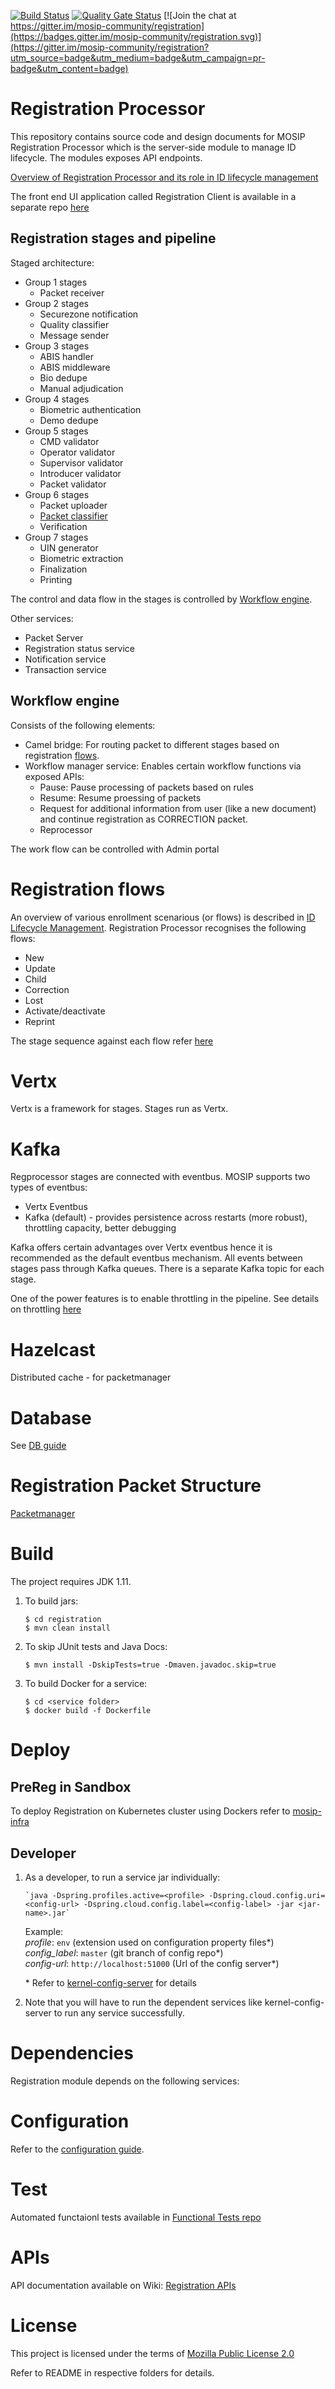 
[![Build Status](https://travis-ci.org/mosip/registration.svg?branch=master)](https://travis-ci.org/mosip/registration)
[![Quality Gate Status](https://sonarcloud.io/api/project_badges/measure?project=mosip_registration&metric=alert_status)](https://sonarcloud.io/dashboard?id=mosip_registration)
[![Join the chat at https://gitter.im/mosip-community/registration](https://badges.gitter.im/mosip-community/registration.svg)](https://gitter.im/mosip-community/registration?utm_source=badge&utm_medium=badge&utm_campaign=pr-badge&utm_content=badge)

# Registration Processor
This repository contains source code and design documents for MOSIP Registration Processor which is the server-side module to manage ID lifecycle.  The modules exposes API endpoints.  

[Overview of Registration Processor and its role in ID lifecycle management](https://nayakrounak.gitbook.io/mosip-docs/modules/registration-processor)

The front end UI application called Registration Client is available in a separate repo [here](https://github.com/mosip/registration-client/tree/develop)

## Registration stages and pipeline

Staged architecture:

  * Group 1 stages 
      * Packet receiver  
  * Group 2 stages
      * Securezone notification
      * Quality classifier
      * Message sender
  * Group 3 stages
      * ABIS handler
      * ABIS middleware 
      * Bio dedupe
      * Manual adjudication
 * Group 4 stages
      * Biometric authentication
      * Demo dedupe
 * Group 5 stages
      * CMD validator
      * Operator validator
      * Supervisor validator
      * Introducer validator
      * Packet validator
 * Group 6 stages
      * Packet uploader
      * [Packet classifier](registration-processor/pre-processor/registration-processor-packet-classifier-stage/README.md)
      * Verification
 * Group 7 stages
      * UIN generator
      * Biometric extraction
      * Finalization
      * Printing

The control and data flow in the stages is controlled by [Workflow engine](#workflow-engine).

Other services:
  * Packet Server
  * Registration status service
  * Notification service
  * Transaction service

## Workflow engine
Consists of the following elements:
*  Camel bridge: For routing packet to different stages based on registration [flows](docs/flows.md).
*  Workflow manager service:  Enables certain workflow functions via exposed APIs:
    *  Pause: Pause processing of packets based on rules
    *  Resume: Resume proessing of packets  
    *  Request for additional information from user (like a new document) and continue registration as CORRECTION packet.
    * Reprocessor

The work flow can be controlled with Admin portal

# Registration flows

An overview of various enrollment scenarious (or flows) is described in [ID Lifecycle Management](https://nayakrounak.gitbook.io/mosip-docs/id-lifecycle-management).  Registration Processor recognises the following flows:

* New 
* Update
* Child
* Correction 
* Lost 
* Activate/deactivate
* Reprint

The stage sequence against each flow refer [here](docs/flows.md)
 
# Vertx
Vertx is a framework for stages. Stages run as Vertx.

# Kafka
Regprocessor stages are connected with eventbus.  MOSIP supports two types of eventbus: 
 - Vertx Eventbus 
 - Kafka (default) - provides persistence across restarts (more robust), throttling capacity, better debugging 

Kafka offers certain advantages over Vertx eventbus hence it is recommended as the default eventbus mechanism. All events between stages pass through Kafka queues. There is a separate Kafka topic for each stage.

One of the power features is to enable throttling in the pipeline.  See details on throttling [here](docs/throttling.md)

# Hazelcast 
Distributed cache - for packetmanager

# Database

See [DB guide](db_scripts/README.md)

# Registration Packet Structure
[Packetmanager](https://github.com/mosip/packet-manager/tree/develop/README.md)

# Build
The project requires JDK 1.11. 
1. To build jars:
    ```
    $ cd registration
    $ mvn clean install 
    ```
1. To skip JUnit tests and Java Docs:
    ```
    $ mvn install -DskipTests=true -Dmaven.javadoc.skip=true
    ```
1. To build Docker for a service:
    ```
    $ cd <service folder>
    $ docker build -f Dockerfile
    ```

# Deploy

## PreReg in Sandbox
To deploy Registration on Kubernetes cluster using Dockers refer to [mosip-infra](https://github.com/mosip/mosip-infra/tree/1.2.0_v3/deployment/v3)

## Developer

1. As a developer, to run a service jar individually:
    ```
    `java -Dspring.profiles.active=<profile> -Dspring.cloud.config.uri=<config-url> -Dspring.cloud.config.label=<config-label> -jar <jar-name>.jar`
    ```
    Example:  
        _profile_: `env` (extension used on configuration property files*)    
        _config_label_: `master` (git branch of config repo*)  
        _config-url_: `http://localhost:51000` (Url of the config server*)  
	
	\* Refer to [kernel-config-server](https://github.com/mosip/commons/tree/master/kernel/kernel-config-server) for details


1. Note that you will have to run the dependent services like kernel-config-server to run any service successfully.
    
# Dependencies
Registration module depends on the following services:


# Configuration
Refer to the [configuration guide](docs/configuration.md).

# Test
Automated functaionl tests available in [Functional Tests repo](https://github.com/mosip/mosip-functional-tests)

# APIs
API documentation available on Wiki: [Registration APIs](https://github.com/mosip/documentation/wiki/Registration-APIs)

# License
This project is licensed under the terms of [Mozilla Public License 2.0](https://github.com/mosip/mosip-platform/blob/master/LICENSE)

Refer to README in respective folders for details.


